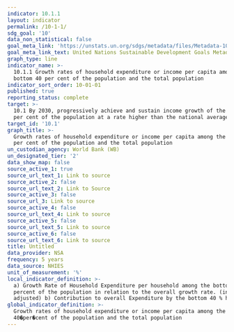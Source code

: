 ```yaml
---
indicator: 10.1.1
layout: indicator
permalink: /10-1-1/
sdg_goal: '10'
data_non_statistical: false
goal_meta_link: 'https://unstats.un.org/sdgs/metadata/files/Metadata-10-01-01.pdf'
goal_meta_link_text: United Nations Sustainable Development Goals Metadata (PDF 221 KB)
graph_type: line
indicator_name: >-
  10.1.1 Growth rates of household expenditure or income per capita among the
  bottom 40 per cent of the population and the total population
indicator_sort_order: 10-01-01
published: true
reporting_status: complete
target: >-
  10.1 By 2030, progressively achieve and sustain income growth of the bottom 40
  per cent of the population at a rate higher than the national average
target_id: '10.1'
graph_title: >-
  Growth rates of household expenditure or income per capita among the bottom 40
  per cent of the population and the total population
un_custodian_agency: World Bank (WB)
un_designated_tier: '2'
data_show_map: false
source_active_1: true
source_url_text_1: Link to source
source_active_2: false
source_url_text_2: Link to Source
source_active_3: false
source_url_3: Link to source
source_active_4: false
source_url_text_4: Link to source
source_active_5: false
source_url_text_5: Link to source
source_active_6: false
source_url_text_6: Link to source
title: Untitled
data_provider: NSA
frequency: 5 years
data_source: NHIES
unit_of_measurement: '%'
local_indicator_definition: >-
  a) Growth Rate of Household Expenditure per household among the bottom 40
  percent of the population in relation to the overall growth rate. (inflation
  adjusted) b) Contribution to overall Expenditure by the bottom 40 % households
global_indicator_definition: >-
  Growth rates of household expenditure or income per capita among the bottom
  40�per�cent of the population and the total population
---
```

